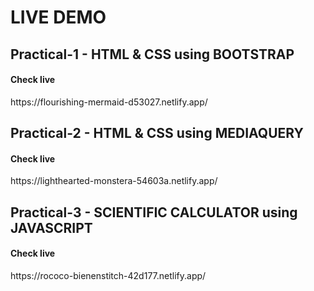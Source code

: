 # LIVE DEMO 


## Practical-1 - HTML & CSS using BOOTSTRAP

<h4>Check live</h4>
https://flourishing-mermaid-d53027.netlify.app/

## Practical-2 - HTML & CSS using MEDIAQUERY

<h4>Check live</h4>
https://lighthearted-monstera-54603a.netlify.app/

## Practical-3 - SCIENTIFIC CALCULATOR using JAVASCRIPT

<h4>Check live</h4>
https://rococo-bienenstitch-42d177.netlify.app/

 
